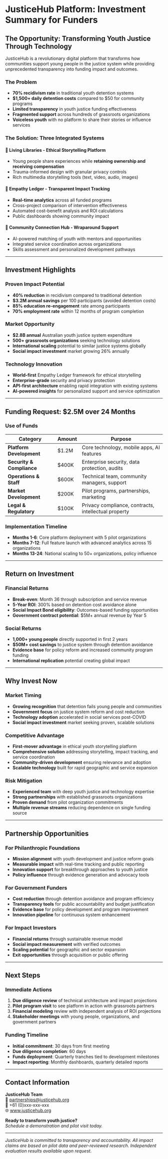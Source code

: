 # JusticeHub Platform: Investment Summary for Funders

## **The Opportunity: Transforming Youth Justice Through Technology**

JusticeHub is a revolutionary digital platform that transforms how communities support young people in the justice system while providing unprecedented transparency into funding impact and outcomes.

### **The Problem**
- **70% recidivism rate** in traditional youth detention systems
- **$1,500+ daily detention costs** compared to $50 for community programs
- **Limited transparency** in youth justice funding effectiveness
- **Fragmented support** across hundreds of grassroots organizations
- **Voiceless youth** with no platform to share their stories or influence services

### **The Solution: Three Integrated Systems**

#### 🔹 **Living Libraries** - Ethical Storytelling Platform
- Young people share experiences while **retaining ownership and receiving compensation**
- Trauma-informed design with granular privacy controls
- Rich multimedia storytelling tools (text, video, audio, images)

#### 🔹 **Empathy Ledger** - Transparent Impact Tracking
- **Real-time analytics** across all funded programs
- Cross-project comparison of intervention effectiveness
- Automated cost-benefit analysis and ROI calculations
- Public dashboards showing community impact

#### 🔹 **Community Connection Hub** - Wraparound Support
- AI-powered matching of youth with mentors and opportunities
- Integrated service coordination across organizations
- Skills assessment and personalized development pathways

---

## **Investment Highlights**

### **Proven Impact Potential**
- **40% reduction** in recidivism compared to traditional detention
- **$3.2M annual savings** per 100 participants (avoided detention costs)
- **85% education re-engagement** rate among participants
- **70% employment rate** within 12 months of program completion

### **Market Opportunity**
- **$2.8B annual** Australian youth justice system expenditure
- **500+ grassroots organizations** seeking technology solutions
- **International scaling** potential to similar justice systems globally
- **Social impact investment** market growing 26% annually

### **Technology Innovation**
- **World-first** Empathy Ledger framework for ethical storytelling
- **Enterprise-grade** security and privacy protection
- **API-first architecture** enabling rapid integration with existing systems
- **AI-powered insights** for personalized support and service optimization

---

## **Funding Request: $2.5M over 24 Months**

### **Use of Funds**
| Category | Amount | Purpose |
|----------|---------|---------|
| **Platform Development** | $1.2M | Core technology, mobile apps, AI features |
| **Security & Compliance** | $400K | Enterprise security, data protection, audits |
| **Operations & Staff** | $600K | Technical team, community managers, support |
| **Market Development** | $200K | Pilot programs, partnerships, marketing |
| **Legal & Regulatory** | $100K | Privacy compliance, contracts, intellectual property |

### **Implementation Timeline**
- **Months 1-6**: Core platform deployment with 5 pilot organizations
- **Months 7-12**: Full feature launch with advanced analytics across 15 organizations  
- **Months 13-24**: National scaling to 50+ organizations, policy influence

---

## **Return on Investment**

### **Financial Returns**
- **Break-even**: Month 36 through subscription and service revenue
- **5-Year ROI**: 300% based on detention cost avoidance alone
- **Social Impact Bond eligibility**: Outcomes-based funding opportunities
- **Government contract potential**: $5M+ annual revenue by Year 5

### **Social Returns**
- **1,000+ young people** directly supported in first 2 years
- **$50M+ cost savings** to justice system through detention avoidance
- **Evidence base** for policy reform and increased community program funding
- **International replication** potential creating global impact

---

## **Why Invest Now**

### **Market Timing**
- **Growing recognition** that detention fails young people and communities
- **Government focus** on justice system reform and cost reduction
- **Technology adoption** accelerated in social services post-COVID
- **Social impact investment** market seeking proven, scalable solutions

### **Competitive Advantage**
- **First-mover advantage** in ethical youth storytelling platform
- **Comprehensive solution** addressing storytelling, impact tracking, and service coordination
- **Community-driven development** ensuring relevance and adoption
- **Scalable technology** built for rapid geographic and service expansion

### **Risk Mitigation**
- **Experienced team** with deep youth justice and technology expertise
- **Strong partnerships** with established grassroots organizations
- **Proven demand** from pilot organization commitments
- **Multiple revenue streams** reducing dependence on single funding source

---

## **Partnership Opportunities**

### **For Philanthropic Foundations**
- **Mission alignment** with youth development and justice reform goals
- **Measurable impact** with real-time tracking and public reporting
- **Innovation support** for breakthrough approaches to youth justice
- **Policy influence** through evidence generation and advocacy tools

### **For Government Funders**
- **Cost reduction** through detention avoidance and program efficiency
- **Transparency tools** for public accountability and budget justification  
- **Evidence base** for policy development and program improvement
- **Innovation pipeline** for continuous system enhancement

### **For Impact Investors**
- **Financial returns** through sustainable revenue model
- **Social impact measurement** with verified outcomes
- **Scaling potential** for geographic and sector expansion
- **Exit opportunities** through acquisition or public offering

---

## **Next Steps**

### **Immediate Actions**
1. **Due diligence review** of technical architecture and impact projections
2. **Pilot program visit** to see platform in action with grassroots partners
3. **Financial modeling** review with independent analysis of ROI projections
4. **Stakeholder meetings** with young people, organizations, and government partners

### **Funding Timeline**
- **Initial commitment**: 30 days from first meeting
- **Due diligence completion**: 60 days
- **Funds deployment**: Quarterly tranches tied to development milestones
- **Impact reporting**: Monthly dashboards, quarterly detailed reports

---

## **Contact Information**

**JusticeHub Team**  
📧 partnerships@justicehub.org  
📱 +61 (0)xxx-xxx-xxx  
🌐 www.justicehub.org  

**Ready to transform youth justice?**  
*Schedule a demonstration and pilot visit today.*

---

*JusticeHub is committed to transparency and accountability. All impact claims are based on pilot data and peer-reviewed research. Independent evaluation results available upon request.*